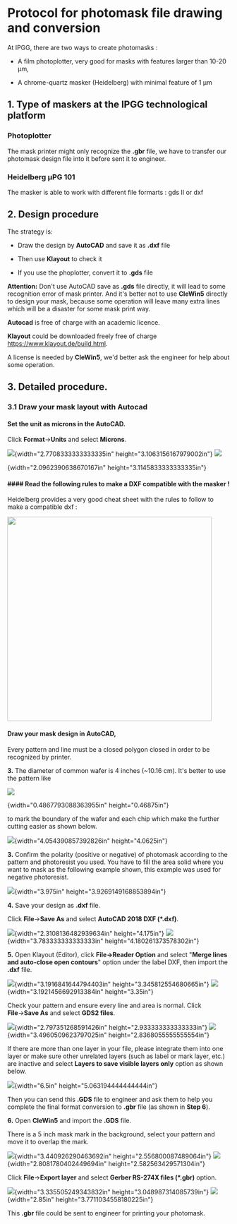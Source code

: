 # Protocol for photomask file drawing and conversion



At IPGG, there are two ways to create photomasks : 

- A film photoplotter, very good for masks with features larger than 10-20 µm,

- A chrome-quartz masker (Heidelberg) with minimal feature of 1 µm



## 1. Type of maskers at the IPGG technological  platform

### Photoplotter

The mask printer might only recognize the **.gbr** file, we have to
transfer our photomask design file into it before sent it to engineer.

### Heidelberg µPG 101

The masker is able to work with different file formarts : gds II or dxf



## 2. Design procedure

The strategy is:



- Draw the design by **AutoCAD** and save it as **.dxf** file 

- Then use **Klayout**  to check it 

- If you use the phoplotter, convert it to  **.gds** file



**Attention:** Don't use AutoCAD save as **.gds** file directly, it will
lead to some recognition error of mask printer. And it\'s better not to
use **CleWin5** directly to design your mask, because some operation
will leave many extra lines which will be a disaster for some mask print
way.

**Autocad** is free of charge with an academic licence.



**Klayout** could be downloaded freely free of charge
<https://www.klayout.de/build.html>. 

A license is needed by **CleWin5**, we'd better ask the engineer for help about some operation.

## 3. Detailed procedure.

### 3.1 Draw your mask layout with Autocad

#### Set the unit as microns in the AutoCAD.

Click **Format**→**Units** and select **Microns**.

![](.//media/image1.png){width="2.7708333333333335in"
height="3.1063156167979002in"}
![](.//media/image2.png)

{width="2.0962390638670167in"
height="3.1145833333333335in"}



#### #### Read the following rules to make a DXF compatible with the masker !

Heidelberg provides a very good cheat sheet with the rules to follow to make a compatible dxf :

<img title="" src=".//media/dxf_Rules.png" alt="" data-align="inline" width="463">

#### Draw your mask design in AutoCAD,

Every pattern and line must be a closed polygon closed in order to be recognized by printer. 





**3.** The diameter of common wafer
is 4 inches (\~10.16 cm). It's better to use the pattern like


![](.//media/image3.png)

{width="0.4867793088363955in"
height="0.46875in"} 

to mark the boundary of the wafer and each chip
which make the further cutting easier as shown below.

![](.//media/image4.png){width="4.054390857392826in" height="4.0625in"}

**3.** Confirm the polarity (positive or negative) of photomask
according to the pattern and photoresist you used. You have to fill the
area solid where you want to mask as the following example shown, this
example was used for negative photoresist.

![](.//media/image5.png){width="3.975in" height="3.9269149168853894in"}

**4.** Save your design as **.dxf** file.

Click **File**→**Save As** and select **AutoCAD 2018 DXF (\*.dxf)**.

![](.//media/image6.png){width="2.3108136482939634in" height="4.175in"}
![](.//media/image7.png){width="3.783333333333333in"
height="4.180261373578302in"}

**5.** Open Klayout (Editor), click **File→Reader Option** and select
\"**Merge lines and auto-close open contours**\" option under the label
DXF, then import the **.dxf** file.

![](.//media/image8.png){width="3.1916841644794403in"
height="3.345812554680665in"}
![](.//media/image9.png){width="3.1921456692913384in" height="3.35in"}

Check your pattern and ensure every line and area is normal. Click
**File**→**Save As** and select **GDS2 files**.

![](.//media/image10.png){width="2.797351268591426in"
height="2.933333333333333in"}
![](.//media/image11.png){width="3.4960509623797025in"
height="2.8368055555555554in"}

If there are more than one layer in your file, please integrate them
into one layer or make sure other unrelated layers (such as label or
mark layer, etc.) are inactive and select **Layers to save visible
layers only** option as shown below.

![](.//media/image12.png){width="6.5in" height="5.063194444444444in"}

Then you can send this **.GDS** file to engineer and ask them to help
you complete the final format conversion to **.gbr** file (as shown in
**Step 6**).

**6.** Open **CleWin5** and import the **.GDS** file.

There is a 5 inch mask mark in the background, select your pattern and
move it to overlap the mark.

![](.//media/image13.png){width="3.440926290463692in"
height="2.556800087489064in"}
![](.//media/image14.png){width="2.8081780402449694in"
height="2.582563429571304in"}

Click **File**→**Export layer** and select **Gerber RS-274X files
(\*.gbr)** option.

![](.//media/image15.png){width="3.335505249343832in"
height="3.048987314085739in"} ![](.//media/image16.png){width="2.85in"
height="3.7711034558180225in"}

This **.gbr** file could be sent to engineer for printing your
photomask.
